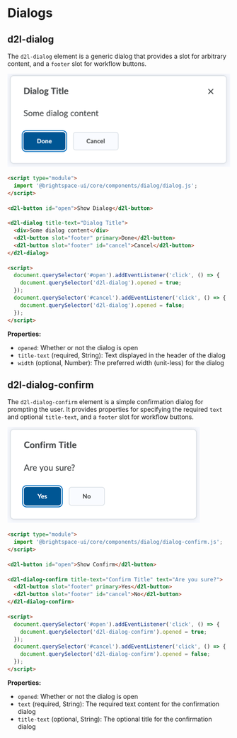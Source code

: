 # Dialogs

## d2l-dialog

The `d2l-dialog` element is a generic dialog that provides a slot for arbitrary content, and a `footer` slot for workflow buttons.

![Dialog](./screenshots/dialog.png?raw=true)

```html
<script type="module">
  import '@brightspace-ui/core/components/dialog/dialog.js';
</script>

<d2l-button id="open">Show Dialog</d2l-button>

<d2l-dialog title-text="Dialog Title">
  <div>Some dialog content</div>
  <d2l-button slot="footer" primary>Done</d2l-button>
  <d2l-button slot="footer" id="cancel">Cancel</d2l-button>
</d2l-dialog>

<script>
  document.querySelector('#open').addEventListener('click', () => {
    document.querySelector('d2l-dialog').opened = true;
  });
  document.querySelector('#cancel').addEventListener('click', () => {
    document.querySelector('d2l-dialog').opened = false;
  });
</script>
```

**Properties:**

- `opened`: Whether or not the dialog is open
- `title-text` (required, String): Text displayed in the header of the dialog
- `width` (optional, Number): The preferred width (unit-less) for the dialog

## d2l-dialog-confirm

The `d2l-dialog-confirm` element is a simple confirmation dialog for prompting the user. It provides properties for specifying the required `text` and optional `title-text`, and a `footer` slot for workflow buttons.

![Confirmation Dialog](./screenshots/dialog-confirm.png?raw=true)

```html
<script type="module">
  import '@brightspace-ui/core/components/dialog/dialog-confirm.js';
</script>

<d2l-button id="open">Show Confirm</d2l-button>

<d2l-dialog-confirm title-text="Confirm Title" text="Are you sure?">
  <d2l-button slot="footer" primary>Yes</d2l-button>
  <d2l-button slot="footer" id="cancel">No</d2l-button>
</d2l-dialog-confirm>

<script>
  document.querySelector('#open').addEventListener('click', () => {
    document.querySelector('d2l-dialog-confirm').opened = true;
  });
  document.querySelector('#cancel').addEventListener('click', () => {
    document.querySelector('d2l-dialog-confirm').opened = false;
  });
</script>
```

**Properties:**

- `opened`: Whether or not the dialog is open
- `text` (required, String): The required text content for the confirmation dialog
- `title-text` (optional, String): The optional title for the confirmation dialog
